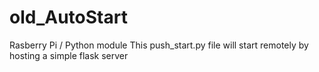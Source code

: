 # old_AutoStart
Rasberry Pi / Python module
This push_start.py file will start remotely by hosting a simple flask server
